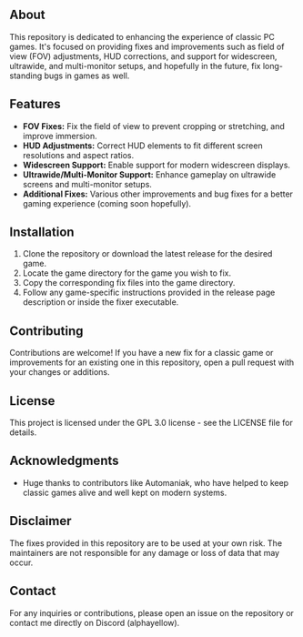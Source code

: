 ## About
This repository is dedicated to enhancing the experience of classic PC games. It's focused on providing fixes and improvements such as field of view (FOV) adjustments, HUD corrections, and support for widescreen, ultrawide, and multi-monitor setups, and hopefully in the future, fix long-standing bugs in games as well.

## Features
- **FOV Fixes:** Fix the field of view to prevent cropping or stretching, and improve immersion.
- **HUD Adjustments:** Correct HUD elements to fit different screen resolutions and aspect ratios.
- **Widescreen Support:** Enable support for modern widescreen displays.
- **Ultrawide/Multi-Monitor Support:** Enhance gameplay on ultrawide screens and multi-monitor setups.
- **Additional Fixes:** Various other improvements and bug fixes for a better gaming experience (coming soon hopefully).

## Installation
1. Clone the repository or download the latest release for the desired game.
2. Locate the game directory for the game you wish to fix.
3. Copy the corresponding fix files into the game directory.
4. Follow any game-specific instructions provided in the release page description or inside the fixer executable.

## Contributing
Contributions are welcome! If you have a new fix for a classic game or improvements for an existing one in this repository, open a pull request with your changes or additions.

## License
This project is licensed under the GPL 3.0 license - see the LICENSE file for details.

## Acknowledgments
- Huge thanks to contributors like Automaniak, who have helped to keep classic games alive and well kept on modern systems.

## Disclaimer
The fixes provided in this repository are to be used at your own risk. The maintainers are not responsible for any damage or loss of data that may occur.

## Contact
For any inquiries or contributions, please open an issue on the repository or contact me directly on Discord (alphayellow).

